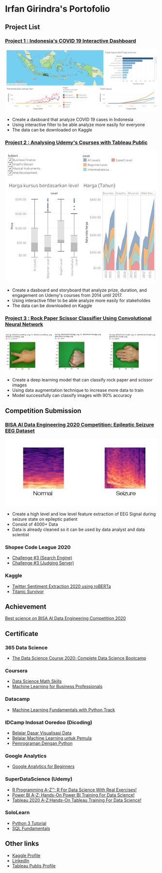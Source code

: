# Irfan Girindra's Portofolio

## Project List
### [Project 1 : Indonesia's COVID 19 Interactive Dashboard](https://public.tableau.com/profile/irfan.girindra#!/vizhome/DashboardCOVID19Indonesia/DashboardAkhir)
![tableau](/fig/DashboardAkhir.png)

* Create a dasboard that analyze COVID 19 cases in Indonesia 
* Using interactive filter to be able analyze more easily for everyone
* The data can be downloaded on Kaggle


### [Project 2 : Analysing Udemy's Courses with Tableau Public](https://public.tableau.com/profile/irfan.girindra#!/vizhome/DashboardKursusUdemy1/Jumlah)
![tableau](/fig/Harga.png)

* Create a dasboard and storyboard that analyze prize, duration, and engagement on Udemy's courses from 2014 until 2017.
* Using interactive filter to be able analyze more easily for stakeholdes
* The data can be downloaded on Kaggle

### [Project 3 : Rock Paper Scissor Classifier Using Convolutional Neural Network](https://github.com/irfangirindra/deep-learning/blob/master/rps-cnn/RPS-CNN.ipynb)
![rps](/fig/rpp.png)

* Create a deep learning model that can classify rock paper and scissor images
* Using data augmentation technique to increase more data to train
* Model successfully can classify images with 90% accuracy

## Competition Submission
### [BISA AI Data Engineering 2020 Competition: Epileptic Seizure EEG Dataset](https://github.com/irfangirindra/bisa-ai-data-engineering-competition-2020)
![eeg](/fig/fig_spec.jpg)

* Create a high level and low level feature extraction of EEG Signal during seizure state on epileptic patient
* Consist of 4000+ Data
* Data is already cleaned so it can be used by data analyst and data scientist

### Shopee Code League 2020
* [Challenge #3 (Search Engine)](https://github.com/irfangirindra/shopee-code-league/blob/master/challenge-3/search-engine.ipynb)
* [Challenge #3 (Judging Server)](https://github.com/irfangirindra/shopee-code-league/blob/master/challenge-3/judging-server.ipynb)

### Kaggle
* [Twitter Sentiment Extraction 2020 using roBERTa](https://github.com/irfangirindra/deep-learning/blob/master/TSE_roBERTa/twitter_sentiment_extraction_roBERTa.ipynb)
* [Titanic Survivor](https://github.com/irfangirindra/deep-learning/blob/master/Titanic-survivor/titanic.ipynb)

## Achievement
[Best science on BISA AI Data Engineering Competition 2020](https://medium.com/bisa-ai/report-dataset-kompetisi-data-engineering-4-epileptic-seizure-eeg-dataset-6b4fde4a4de9)

## Certificate
### 365 Data Science
* [The Data Science Course 2020: Complete Data Science Bootcamp](https://www.udemy.com/certificate/UC-a8e0611c-7229-430f-8d71-a00aa8af922e/)

### Coursera
* [Data Science Math Skills](https://www.coursera.org/account/accomplishments/certificate/BT3AWDST667W)
* [Machine Learning for Business Professionals](https://www.coursera.org/account/accomplishments/certificate/3GD497BXCVN5)

### Datacamp
* [Machine Learning Fundamentals with Python Track](https://www.datacamp.com/statement-of-accomplishment/track/33202f24310b5f91ce502e1833a524778981bb69)

### IDCamp Indosat Ooredoo (Dicoding)
* [Belajar Dasar Visualisasi Data](https://github.com/irfangirindra/Data_science_portofolio/blob/master/certificate/DICODING%20-%20Data%20Visualisasi.pdf)
* [Belajar Machine Learning untuk Pemula](https://github.com/irfangirindra/Data_science_portofolio/blob/master/certificate/DICODING%20-%20Machine%20Learning.pdf)
* [Pemrograman Dengan Python](https://github.com/irfangirindra/Data_science_portofolio/blob/master/certificate/DICODING%20-%20Python.pdf)

### Google Analytics
* [Google Analytics for Beginners](https://analytics.google.com/analytics/academy/certificate/jJfr4yV6Q3aW6DeKIiFLTQ)

### SuperDataScience (Udemy)
* [R Programming A-Z™: R For Data Science With Real Exercises!](https://www.udemy.com/certificate/UC-71919c16-0a81-4a39-b284-dac14357e15a/)
* [Power BI A-Z: Hands-On Power BI Training For Data Science!](https://www.udemy.com/certificate/UC-db844fab-7c27-4839-95ee-94f14c00a34f/)
* [Tableau 2020 A-Z:Hands-On Tableau Training For Data Science!](https://www.udemy.com/certificate/UC-687a86cc-aca1-480f-afc1-c6af116d1705/)

### SoloLearn

* [Python 3 Tutorial](https://www.sololearn.com/Certificate/1073-13305127/pdf/)
* [SQL Fundamentals](https://www.sololearn.com/Certificate/1060-13305127/pdf/)


## Other links
* [Kaggle Profile](https://www.kaggle.com/irfangirindra)
* [LinkedIn](https://www.linkedin.com/in/irfangirindra/)
* [Tableau Publis Profile](https://public.tableau.com/profile/irfan.girindra#!/)
